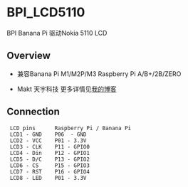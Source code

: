 # BPI_LCD5110

BPI Banana Pi 驱动Nokia 5110 LCD

Overview
--------
 * 兼容Banana Pi M1/M2P/M3 Raspberry Pi A/B+/2B/ZERO

 * Makt 天宇科技  更多详情见[我的博客](http://makt.top "http://Makt.top")  



Connection
----------

	 LCD pins      Raspberry Pi / Banana Pi
	 LCD1 - GND    P06  - GND
	 LCD2 - VCC    P01 - 3.3V
	 LCD3 - CLK    P11 - GPIO0
	 LCD4 - Din    P12 - GPIO1
	 LCD5 - D/C    P13 - GPIO2
	 LCD6 - CS     P15 - GPIO3
	 LCD7 - RST    P16 - GPIO4
	 LCD8 - LED    P01 - 3.3V 